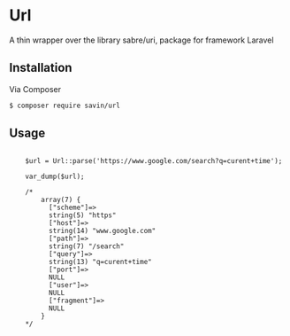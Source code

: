 # Url
A thin wrapper over the library sabre/uri, package for framework Laravel

## Installation

Via Composer

``` bash
$ composer require savin/url
```

 
## Usage


```

    $url = Url::parse('https://www.google.com/search?q=curent+time');
    
    var_dump($url);

    /*
        array(7) {
          ["scheme"]=>
          string(5) "https"
          ["host"]=>
          string(14) "www.google.com"
          ["path"]=>
          string(7) "/search"
          ["query"]=>
          string(13) "q=curent+time"
          ["port"]=>
          NULL
          ["user"]=>
          NULL
          ["fragment"]=>
          NULL
        }
    */
```
